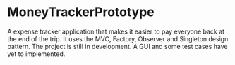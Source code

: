 # MoneyTrackerPrototype
A expense tracker application that makes it easier to pay everyone back at the end of the trip.
It uses the MVC, Factory, Observer and Singleton design pattern. 
The project is still in development. A GUI and some test cases have yet to implemented.
